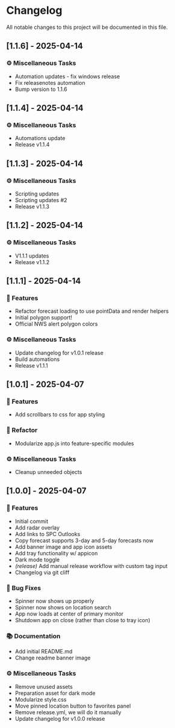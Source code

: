 # Changelog

All notable changes to this project will be documented in this file.

## [1.1.6] - 2025-04-14

### ⚙️ Miscellaneous Tasks

- Automation updates - fix windows release
- Fix releasenotes automation
- Bump version to 1.1.6

## [1.1.4] - 2025-04-14

### ⚙️ Miscellaneous Tasks

- Automations update
- Release v1.1.4

## [1.1.3] - 2025-04-14

### ⚙️ Miscellaneous Tasks

- Scripting updates
- Scripting updates #2
- Release v1.1.3

## [1.1.2] - 2025-04-14

### ⚙️ Miscellaneous Tasks

- V1.1.1 updates
- Release v1.1.2

## [1.1.1] - 2025-04-14

### 🚀 Features

- Refactor forecast loading to use pointData and render helpers
- Initial polygon support!
- Official NWS alert polygon colors

### ⚙️ Miscellaneous Tasks

- Update changelog for v1.0.1 release
- Build automations
- Release v1.1.1

## [1.0.1] - 2025-04-07

### 🚀 Features

- Add scrollbars to css for app styling

### 🚜 Refactor

- Modularize app.js into feature-specific modules

### ⚙️ Miscellaneous Tasks

- Cleanup unneeded objects

## [1.0.0] - 2025-04-07

### 🚀 Features

- Initial commit
- Add radar overlay
- Add links to SPC Outlooks
- Copy forecast supports 3-day and 5-day forecasts now
- Add banner image and app icon assets
- Add tray functionality w/ appicon
- Dark mode toggle
- *(release)* Add manual release workflow with custom tag input
- Changelog via git cliff

### 🐛 Bug Fixes

- Spinner now shows up properly
- Spinner now shows on location search
- App now loads at center of primary monitor
- Shutdown app on close (rather than close to tray icon)

### 📚 Documentation

- Add initial README.md
- Change readme banner image

### ⚙️ Miscellaneous Tasks

- Remove unused assets
- Preparation asset for dark mode
- Modularize style.css
- Move pinned location button to favorites panel
- Remove release.yml, we will do it manually
- Update changelog for v1.0.0 release

<!-- generated by git-cliff -->
